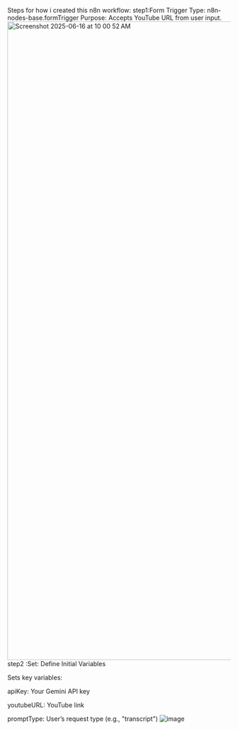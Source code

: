 Steps for how i created this n8n workflow:
step1:Form Trigger
Type: n8n-nodes-base.formTrigger
Purpose: Accepts YouTube URL from user input.
<img width="1440" alt="Screenshot 2025-06-16 at 10 00 52 AM" src="https://github.com/user-attachments/assets/7d33e502-9684-428e-bb0c-ea38993a5fec" />
step2
:Set: Define Initial Variables

Sets key variables:

apiKey: Your Gemini API key

youtubeURL: YouTube link

promptType: User’s request type (e.g., "transcript")
![image](https://github.com/user-attachments/assets/92e2f871-ff8d-43b8-b826-ff8e05438a82)

